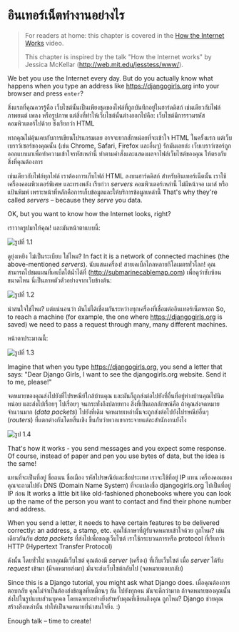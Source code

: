 # อินเทอร์เน็ตทำงานอย่างไร

> For readers at home: this chapter is covered in the [How the Internet Works](https://www.youtube.com/watch?v=oM9yAA09wdc) video.
> 
> This chapter is inspired by the talk "How the Internet works" by Jessica McKellar (http://web.mit.edu/jesstess/www/).

We bet you use the Internet every day. But do you actually know what happens when you type an address like https://djangogirls.org into your browser and press `enter`?

สิ่งแรกที่คุณควรรู้คือ เว็บไซต์นั้นเป็นเพียงชุดของไฟล์ที่ถูกบันทึกอยู่ในฮาร์ดดิสก์ เช่นเดียวกับไฟล์ภาพยนต์ เพลง หรือรูปภาพ แต่สิ่งที่ทำให้เว็บไซต์นั้นต่างออกไปคือ: เว็บไซต์มีการรวมรหัสคอมพิวเตอร์ไปด้วย ซึ่งเรียกว่า HTML

หากคุณไม่คุ้นเคยกับการเขียนโปรแกรมเลย อาจจะยากสักหน่อยที่จะเข้าใจ HTML ในครั้งแรก แต่เว็บเบราว์เซอร์ของคุณนั้น​ (เช่น Chrome, Safari, Firefox และอื่นๆ) รักมันเลยล่ะ เว็บเบราว์เซอร์ถูกออกแบบมาเพื่อทำความเข้าใจรหัสเหล่านี้ ทำตามคำสั่งและแสดงผลจาไฟล์เว็บไซต์ของคุณ ให้ตรงกับสิ่งที่คุณต้องการ

เช่นเดียวกับไฟล์ทุกไฟล์ เราต้องการเก็บไฟล์ HTML ลงบนฮาร์ดดิสก์ สำหรับอินเทอร์เน็ตนั้น เราใช้เครื่องคอมพิวเตอร์พิเศษ และทรงพลัง เรียก่วา *servers* คอมพิวเตอร์เหล่านี้ ไม่มีหน้าจอ เมาส์ หรือแป้นพิมพ์ เพราะหน้าที่หลักคือการเก็บข้อมูลและให้บริการข้อมูลเหล่านี้ That's why they're called *servers* – because they *serve* you data.

OK, but you want to know how the Internet looks, right?

เราวาดรูปมาให้คุณ! และมันหน้าตาแบบนี้:

![รูปที่ 1.1](images/internet_1.png)

ดูยุ่งเหยิง ไม่เป็นระเบียบ ใช่ไหม? In fact it is a network of connected machines (the above-mentioned *servers*). นับแสนเครื่อง! สายเคเบิ้ลไกลหลายกิโลเมตรทั่วโลก! คุณสามารถไปชมแผนที่เคเบิ้ลใต้น้ำได้ที่ (http://submarinecablemap.com) เพื่อดูว่าซับซ้อนขนาดไหน นี่เป็นภาพตัวตัวอย่างจากเว็บข้างต้น:

![รูปที่ 1.2](images/internet_3.png)

น่าสนใจใช่ไหม? แต่แน่นอนว่า มันไม่ได้เชื่อมกันระหว่างทุกเครื่องที่เชื่อมต่ออินเทอร์เน็ตหรอก So, to reach a machine (for example, the one where https://djangogirls.org is saved) we need to pass a request through many, many different machines.

หน้าตาประมาณนี้:

![รูปที่ 1.3](images/internet_2.png)

Imagine that when you type https://djangogirls.org, you send a letter that says: "Dear Django Girls, I want to see the djangogirls.org website. Send it to me, please!"

จดหมายของคุณส่งไปยังที่ไปรษณีย์ใกล้บ้านคุณ และมันก็ถูกส่งต่อไปยังที่อื่นที่อยู่ห่างบ้านคุณไปนิดหน่อย และส่งไปเรื่อยๆ ไปเรื่อยๆ จนกระทั่งถึงปลายทาง สิ่งที่เป็นเอกลักษณ์คือ ถ้าคุณส่งจดหมายจำนวนมาก (*data packets*) ไปยังที่เดิม จดหมายเหล่านั้นจะถูกส่งต่อไปยังไปรษณีย์อื่นๆ (*routers*) ที่แตกต่างกันโดยสิ้นเชิง ขึ้นกับว่าพวกเขากระจายแต่ละสำนักงานยังไง

![รูป 1.4](images/internet_4.png)

That's how it works - you send messages and you expect some response. Of course, instead of paper and pen you use bytes of data, but the idea is the same!

แทนที่จะเป็นที่อยู่ ชื่อถนน ชื่อเมือง รหัสไปรษณีย์และชื่อประเทศ เราจะใช้ที่อยู่ IP แทน เครื่องคอมของคุณจะถามไปยัง DNS (Domain Name System) ที่จะแปลงชื่อ djangogirls.org ไปเป็นที่อยู่ IP ก่อน It works a little bit like old-fashioned phonebooks where you can look up the name of the person you want to contact and find their phone number and address.

When you send a letter, it needs to have certain features to be delivered correctly: an address, a stamp, etc. คุณใช้ภาษาที่ผู้รับจดหมายเข้าใจด้วย ถูกไหม? เช่นเดียวกันกับ *data packets* ที่ส่งไปเพื่อขอดูเว็บไซต์ เราใช้กระบวนการหรือ protocol ที่เรียกว่า HTTP (Hypertext Transfer Protocol)

ดังนั้น โดยทั่วไป หากคุณมีเว็บไซต์ คุณต้องมี *server* (เครื่อง) ที่เก็บเว็บไซต์ เมื่อ *server* ได้รับ *request* เข้ามา (มีจดหมายส่งมา) มันจะส่งเว็บไซต์กลับไป (จดหมายตอบกลับ)

Since this is a Django tutorial, you might ask what Django does. เมื่อคุณต้องการตอบกลับ คุณไม่จำเป็นต้องส่งข้อมูลที่เหมือนๆ กัน ไปยังทุกคน มันจะดีกว่ามาก ถ้าจดหมายของคุณนั้นส่งไปในรูปแบบส่วนบุคคล โดยเฉพาะอย่างยิ่งสำหรับคุณที่เขียนถึงคุณ ถูกไหม? Django ช่วยคุณสร้างสิ่งเหล่านั้น ทำให้เป็นจดหมายที่น่าสนใจยิ่ง. :)

Enough talk – time to create!